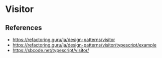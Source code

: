 # Visitor

## References
- https://refactoring.guru/ja/design-patterns/visitor
- https://refactoring.guru/ja/design-patterns/visitor/typescript/example
- https://sbcode.net/typescript/visitor/
